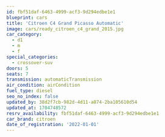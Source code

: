 ```yaml
---
id: fbf51daf-6463-4999-acf3-9d294edbe1e1
blueprint: cars
title: 'Citroen C4 Grand Picasso Automatic'
image: cars/ready_citroen_c4_grand_2015.jpg
car_category:
  - d1
  - m
  - f
special_categories:
  - crossover-suv
doors: 5
seats: 7
transmission: automaticTransmission
air_condition: airCondition
fuel_type: diesel
seo_no_index: false
updated_by: 38d2f7cb-982d-4d11-a874-2ba105610d54
updated_at: 1704748572
resrv_availability: fbf51daf-6463-4999-acf3-9d294edbe1e1
car_brand: citroen
date_of_registration: '2022-01-01'
---
```

